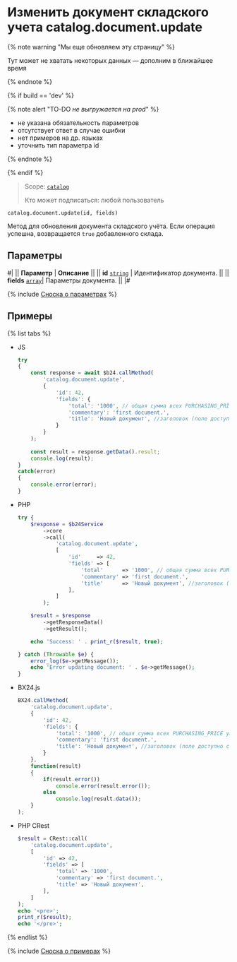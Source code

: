 # Изменить документ складского учета catalog.document.update

{% note warning "Мы еще обновляем эту страницу" %}

Тут может не хватать некоторых данных — дополним в ближайшее время

{% endnote %}

{% if build == 'dev' %}

{% note alert "TO-DO _не выгружается на prod_" %}

- не указана обязательность параметров
- отсутствует ответ в случае ошибки 
- нет примеров на др. языках
- уточнить тип параметра id
  
{% endnote %}

{% endif %}

> Scope: [`catalog`](../../scopes/permissions.md)
>
> Кто может подписаться: любой пользователь

```http
catalog.document.update(id, fields)
```

Метод для обновления документа складского учёта.
Если операция успешна, возвращается `true` добавленного склада.

## Параметры

#|
|| **Параметр** | **Описание** ||
|| **id**
[`string`](../../data-types.md) | Идентификатор документа. ||
|| **fields** 
[`array`](../../data-types.md)|  Параметры документа. ||
|#

{% include [Сноска о параметрах](../../../_includes/required.md) %}

## Примеры

{% list tabs %}

- JS


    ```js
    try
    {
    	const response = await $b24.callMethod(
    		'catalog.document.update',
    		{
    			'id': 42,
    			'fields': {
    				'total': '1000', // общая сумма всех PURCHASING_PRICE умноженных на AMOUNT
    				'commentary': 'first document.',
    				'title': 'Новый документ', //заголовок (поле доступно с версии catalog 22.200.0)
    			}
    		}
    	);
    	
    	const result = response.getData().result;
    	console.log(result);
    }
    catch(error)
    {
    	console.error(error);
    }
    ```

- PHP


    ```php
    try {
        $response = $b24Service
            ->core
            ->call(
                'catalog.document.update',
                [
                    'id'     => 42,
                    'fields' => [
                        'total'      => '1000', // общая сумма всех PURCHASING_PRICE умноженных на AMOUNT
                        'commentary' => 'first document.',
                        'title'      => 'Новый документ', //заголовок (поле доступно с версии catalog 22.200.0)
                    ],
                ]
            );
    
        $result = $response
            ->getResponseData()
            ->getResult();
    
        echo 'Success: ' . print_r($result, true);
    
    } catch (Throwable $e) {
        error_log($e->getMessage());
        echo 'Error updating document: ' . $e->getMessage();
    }
    ```

- BX24.js

    ```js
    BX24.callMethod(
        'catalog.document.update',
        {
            'id': 42,
            'fields': {
                'total': '1000', // общая сумма всех PURCHASING_PRICE умноженных на AMOUNT
                'commentary': 'first document.',
                'title': 'Новый документ', //заголовок (поле доступно с версии catalog 22.200.0)
            }
        },
        function(result)
        {
            if(result.error())
                console.error(result.error());
            else
                console.log(result.data());
        }
    );
    ```

- PHP CRest

    ```php
    $result = CRest::call(
        'catalog.document.update',
        [
            'id' => 42,
            'fields' => [
                'total' => '1000',
                'commentary' => 'first document.',
                'title' => 'Новый документ',
            ],
        ]
    );
    echo '<pre>';
    print_r($result);
    echo '</pre>';
    ```

{% endlist %}

{% include [Сноска о примерах](../../../_includes/examples.md) %}
